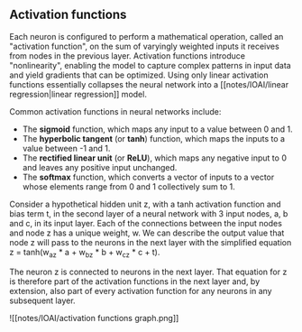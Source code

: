 ## Activation functions

Each neuron is configured to perform a mathematical operation, called an "activation function", on the sum of varyingly weighted inputs it receives from nodes in the previous layer. Activation functions introduce "nonlinearity", enabling the model to capture complex patterns in input data and yield gradients that can be optimized. Using only linear activation functions essentially collapses the neural network into a [[notes/IOAI/linear regression|linear regression]] model.

Common activation functions in neural networks include:
- The **sigmoid** function, which maps any input to a value between 0 and 1.
- The **hyperbolic tangent** (or **tanh**) function, which maps the inputs to a value between -1 and 1.
- The **rectified linear unit** (or **ReLU**), which maps any negative input to 0 and leaves any positive input unchanged.
- The **softmax** function, which converts a vector of inputs to a vector whose elements range from 0 and 1 collectively sum to 1.

Consider a hypothetical hidden unit z, with a tanh activation function and bias term t, in the second layer of a neural network with 3 input nodes, a, b and c, in its input layer. Each of the connections between the input nodes and node z has a unique weight, w. We can describe the output value that node z will pass to the neurons in the next layer with the simplified equation z = tanh(w<sub>az</sub> * a + w<sub>bz</sub> * b + w<sub>cz</sub> * c + t).

The neuron z is connected to neurons in the next layer. That equation for z is therefore part of the activation functions in the next layer and, by extension, also part of every activation function for any neurons in any subsequent layer.

![[notes/IOAI/activation functions graph.png]]